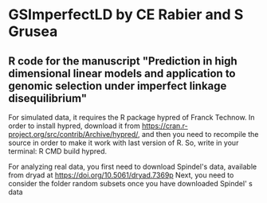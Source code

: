 # GSImperfectLD   by CE Rabier and S Grusea 

## R code for the manuscript "Prediction in high dimensional linear models and application to genomic selection under imperfect linkage disequilibrium"



For simulated data, it requires the R package hypred of Franck Technow. In order to install hypred, download it from https://cran.r-project.org/src/contrib/Archive/hypred/,
and then you need to recompile the source in order to make it work with last version of R. So, write in your terminal: R CMD build hypred.

For analyzing real data, you first need to download Spindel's data, available from dryad at https://doi.org/10.5061/dryad.7369p 
Next, you need to consider the folder random subsets once you have downloaded Spindel' s data
